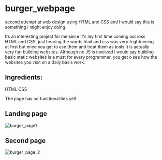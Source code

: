 # burger_webpage
second attempt at web design using HTML and CSS and I would say this is something I might enjoy doing.

Its an interesting project for me since it's my first time coming accross HTML and CSS, just hearing the
words html and css was very frightnening at first but once you get to use them and treat them as tools 
it is actually very fun building websites.
Although no JS is involved I would say building basic static websites is a must for every programmer,
you get o see how the websites you visit on a daily basis work.

## Ingredients:
HTML
CSS

The page has no functionalities yet!


## Landing page
![burger_page1](https://user-images.githubusercontent.com/64991182/120940691-e3236680-c6f4-11eb-9f6b-d4f7e3b31733.jpeg)

## Second page
![burger_page_2](https://user-images.githubusercontent.com/64991182/120940738-24b41180-c6f5-11eb-9162-276b88500a1d.jpeg)


